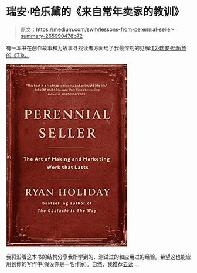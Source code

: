 # 瑞安·哈乐黛的《来自常年卖家的教训》

> 原文：<https://medium.com/swlh/lessons-from-perennial-seller-summary-265990478b72>

有一本书在创作故事和为故事寻找读者方面给了我最深刻的见解:[T2·瑞安·哈乐黛的《T1》。](https://www.amazon.com/gp/product/0143109014/ref=as_li_tl?ie=UTF8&tag=turnerstories-20&camp=1789&creative=9325&linkCode=as2&creativeASIN=0143109014&linkId=86347af3e0cf696ee218d865da935397)

![](img/822e8a3b56c57c60a2de41cb3b4c11af.png)

我将沿着这本书的结构分享我所学到的、测试过的和应用过的经验。希望这也能应用到你的写作中(假设你是一名作家)。自然，我推荐[去读](https://www.amazon.com/gp/product/0143109014/ref=as_li_tl?ie=UTF8&tag=turnerstories-20&camp=1789&creative=9325&linkCode=as2&creativeASIN=0143109014&linkId=86347af3e0cf696ee218d865da935397) …